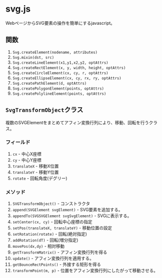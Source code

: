 svg.js
=======

WebページからSVG要素の操作を簡単にするjavascript。

## 関数

1. `Svg.createElement(nodename, attributes)`
2. `Svg.mixin(dst, src)`
3. `Svg.createLineElement(x1,y1,x2,y2, optAttrs)`
4. `Svg.createRectElement(x, y, width, height, optAttrs)`
5. `Svg.createCircleElement(cx, cy, r, optAttrs)`
6. `Svg.createEllipseElement(cx, cy, rx, ry, optAttrs)`
7. `Svg.createPathElement(d, optAttrs)`
8. `Svg.createPolygonElement(points, optAttrs)`
9. `Svg.createPolylineElement(points, optAttrs)`

## `SvgTransformObject`クラス

複数のSVGElementをまとめてアフィン変換行列により、移動、回転を行うクラス。

### フィールド

1. `cx` - 中心X座標
2. `cy` - 中心Y座標
3. `translateX` - 移動X位置
4. `translateY` - 移動Y位置
5. `rotate` - 回転角度(デグリー)

### メソッド

1. `SVGTransformObject()` - コンストラクタ
2. `append(SVGElement svgElement)` - SVG要素を追加する。
3. `appendTo(SVGSVGElement svgSvgElement)` - SVGに表示する。
4. `setCenter(cx, cy)` - 回転中心座標の指定
5. `setPos(translateX, translateY)` - 移動位置の設定
6. `setRotation(rotate)` - 回転(絶対指定)
7. `addRotation(dT)` - 回転(増分指定)
8. `movePos(dx,dy)` - 相対移動
9. `getTransformMatrix()` - アフィン変換行列を得る
10. `update()` - アフィン変換行列を適用する。
11. `getBounceRectPoints()` - 外接する矩形を得る
12. `transformPoint(m, p)` - 位置をアフィン変換行列にしたがって移動させる。

